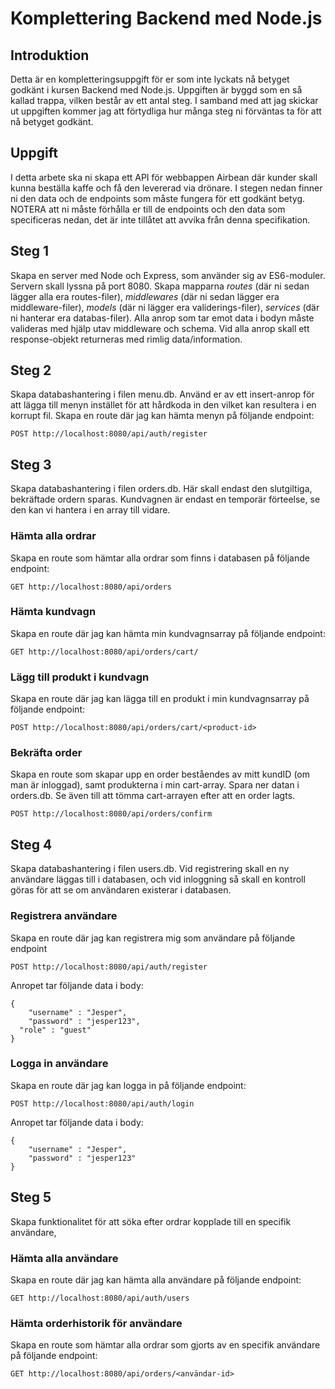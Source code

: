 # Komplettering Backend med Node.js

## Introduktion
Detta är en kompletteringsuppgift för er som inte lyckats nå betyget godkänt i kursen Backend med Node.js. Uppgiften är byggd som en så kallad trappa, vilken består av ett antal steg. I samband med att jag skickar ut uppgiften kommer jag att förtydliga hur många steg ni förväntas ta för att nå betyget godkänt.

## Uppgift
I detta arbete ska ni skapa ett API för webbappen Airbean där kunder skall kunna beställa kaffe och få den levererad via drönare. I stegen nedan finner ni den data och de endpoints som måste fungera för ett godkänt betyg. NOTERA att ni måste förhålla er till de endpoints och den data som specificeras nedan, det är inte tillåtet att avvika från denna specifikation.

## Steg 1
Skapa en server med Node och Express, som använder sig av ES6-moduler. Servern skall lyssna på port 8080. Skapa mapparna *routes* (där ni sedan lägger alla era routes-filer), *middlewares* (där ni sedan lägger era middleware-filer), *models* (där ni lägger era validerings-filer), *services* (där ni hanterar era databas-filer). Alla anrop som tar emot data i bodyn måste valideras med hjälp utav middleware och schema. Vid alla anrop skall ett response-objekt returneras med rimlig data/information.

## Steg 2
Skapa databashantering i filen menu.db. Använd er av ett insert-anrop för att lägga till menyn instället för att hårdkoda in den vilket kan resultera i en korrupt fil. 
Skapa en route där jag kan hämta menyn på följande endpoint:
```
POST http://localhost:8080/api/auth/register
```
## Steg 3
Skapa databashantering i filen orders.db. Här skall endast den slutgiltiga, bekräftade ordern sparas. Kundvagnen är endast en temporär förteelse, se den kan vi hantera i en array till vidare.

### Hämta alla ordrar
Skapa en route som hämtar alla ordrar som finns i databasen på följande endpoint:
```
GET http://localhost:8080/api/orders
```

### Hämta kundvagn

Skapa en route där jag kan hämta min kundvagnsarray på följande endpoint:
```
GET http://localhost:8080/api/orders/cart/
```

### Lägg till produkt i kundvagn
Skapa en route där jag kan lägga till en produkt i min kundvagnsarray på följande endpoint:
```
POST http://localhost:8080/api/orders/cart/<product-id>
```

### Bekräfta order
Skapa en route som skapar upp en order beståendes av mitt kundID (om man är inloggad), samt produkterna i min cart-array. Spara ner datan i orders.db. Se även till att tömma cart-arrayen efter att en order lagts.
```
POST http://localhost:8080/api/orders/confirm
```

## Steg 4
Skapa databashantering i filen users.db. Vid registrering skall en ny användare läggas till i databasen, och vid inloggning så skall en kontroll göras för att se om användaren existerar i databasen.

### Registrera användare
Skapa en route där jag kan registrera mig som användare på följande endpoint
```
POST http://localhost:8080/api/auth/register
```
Anropet tar följande data i body:
```
{
	"username" : "Jesper",
	"password" : "jesper123",
  "role" : "guest"
}
```
### Logga in användare
Skapa en route där jag kan logga in på följande endpoint:
```
POST http://localhost:8080/api/auth/login
```
Anropet tar följande data i body:
```
{
	"username" : "Jesper",
	"password" : "jesper123"
}
```

## Steg 5
Skapa funktionalitet för att söka efter ordrar kopplade till en specifik användare,

### Hämta alla användare
Skapa en route där jag kan hämta alla användare på följande endpoint:
```
GET http://localhost:8080/api/auth/users
```

### Hämta orderhistorik för användare
Skapa en route som hämtar alla ordrar som gjorts av en specifik användare på följande endpoint: 
```
GET http://localhost:8080/api/orders/<användar-id>
```
